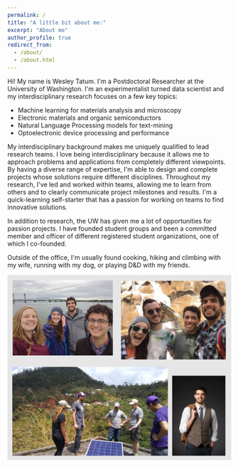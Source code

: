 ```yaml
---
permalink: /
title: "A little bit about me:"
excerpt: "About me"
author_profile: true
redirect_from: 
  - /about/
  - /about.html
---
```


Hi! My name is Wesley Tatum. I'm a Postdoctoral Researcher at the University of Washington. I'm an experimentalist turned data scientist and my interdisciplinary research focuses on a few key topics:

- Machine learning for materials analysis and microscopy
- Electronic materials and organic semiconductors
- Natural Language Processing models for text-mining
- Optoelectronic device processing and performance

My interdisciplinary background makes me uniquely qualified to lead research teams. I love being interdisciplinary because it allows me to approach problems and applications from completely different viewpoints. By having a diverse range of expertise, I'm able to design and complete projects whose solutions require different disciplines. Throughout my research, I've led and worked within teams, allowing me to learn from others and to clearly communicate project milestones and results. I'm a quick-learning self-starter that has a passion for working on teams to find innovative solutions.

In addition to research, the UW has given me a lot of opportunities for passion projects. I have founded student groups and been a committed member and officer of different registered student organizations, one of which I co-founded.

Outside of the office, I'm usually found cooking, hiking and climbing with my wife, running with my dog, or playing D&D with my friends. 

![(Top Left) Showing friends around Vancouver, WA. (Top Right) Our team of friends completing a Cotopaxi Questival task. (Lower Left) Installing a solar kit on a rooftop in Jayuya, Puerto Rico. (Lower Right) Portrait takeen after being awarded one of the University of Washington's 2019 Husky 100.](images/about_collage.png)